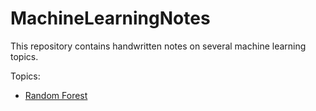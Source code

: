 # MachineLearningNotes
This repository contains handwritten notes on several machine learning topics. 

Topics:
- [Random Forest](https://github.com/smukh93/MachineLearningNotes/blob/master/Random_Forest.pdf)
